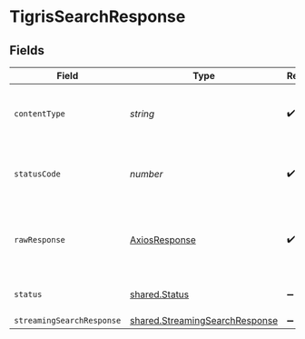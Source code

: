 # TigrisSearchResponse


## Fields

| Field                                                                                   | Type                                                                                    | Required                                                                                | Description                                                                             |
| --------------------------------------------------------------------------------------- | --------------------------------------------------------------------------------------- | --------------------------------------------------------------------------------------- | --------------------------------------------------------------------------------------- |
| `contentType`                                                                           | *string*                                                                                | :heavy_check_mark:                                                                      | HTTP response content type for this operation                                           |
| `statusCode`                                                                            | *number*                                                                                | :heavy_check_mark:                                                                      | HTTP response status code for this operation                                            |
| `rawResponse`                                                                           | [AxiosResponse](https://axios-http.com/docs/res_schema)                                 | :heavy_check_mark:                                                                      | Raw HTTP response; suitable for custom response parsing                                 |
| `status`                                                                                | [shared.Status](../../../sdk/models/shared/status.md)                                   | :heavy_minus_sign:                                                                      | Default error response                                                                  |
| `streamingSearchResponse`                                                               | [shared.StreamingSearchResponse](../../../sdk/models/shared/streamingsearchresponse.md) | :heavy_minus_sign:                                                                      | OK                                                                                      |